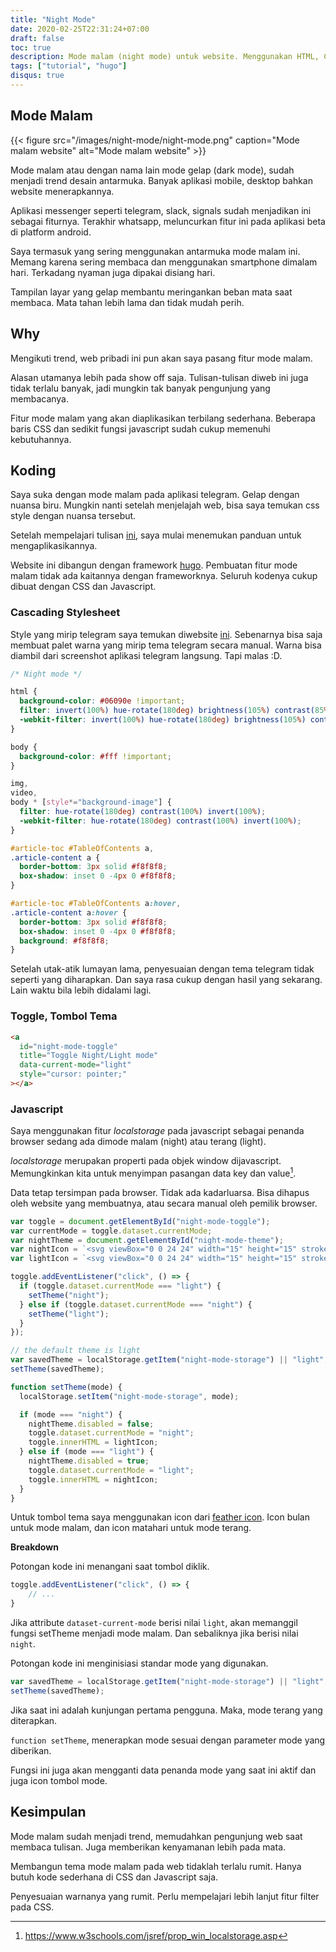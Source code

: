 ```yaml
---
title: "Night Mode"
date: 2020-02-25T22:31:24+07:00
draft: false
toc: true
description: Mode malam (night mode) untuk website. Menggunakan HTML, CSS dan Javascript.
tags: ["tutorial", "hugo"]
disqus: true
---
```


## Mode Malam

{{< figure src="/images/night-mode/night-mode.png" caption="Mode malam website" alt="Mode malam website" >}}

Mode malam atau dengan nama lain mode gelap (dark mode), sudah menjadi trend desain antarmuka. Banyak aplikasi mobile, desktop bahkan website menerapkannya.

Aplikasi messenger seperti telegram, slack, signals sudah menjadikan ini sebagai fiturnya. Terakhir whatsapp, meluncurkan fitur ini pada aplikasi beta di platform android.

Saya termasuk yang sering menggunakan antarmuka mode malam ini. Memang karena sering membaca dan menggunakan smartphone dimalam hari. Terkadang nyaman juga dipakai disiang hari.

Tampilan layar yang gelap membantu meringankan beban mata saat membaca. Mata tahan lebih lama dan tidak mudah perih.

## Why

Mengikuti trend, web pribadi ini pun akan saya pasang fitur mode malam.

Alasan utamanya lebih pada show off saja. Tulisan-tulisan diweb ini juga tidak terlalu banyak, jadi mungkin tak banyak pengunjung yang membacanya.

Fitur mode malam yang akan diaplikasikan terbilang sederhana. Beberapa baris CSS dan sedikit fungsi javascript sudah cukup memenuhi kebutuhannya.

## Koding

Saya suka dengan mode malam pada aplikasi telegram. Gelap dengan nuansa biru. Mungkin nanti setelah menjelajah web, bisa saya temukan css style dengan nuansa tersebut.

Setelah mempelajari tulisan [ini](https://radu-matei.com/blog/dark-mode/), saya mulai menemukan panduan untuk mengaplikasikannya.

Website ini dibangun dengan framework [hugo](https://gohugo.io/). Pembuatan fitur mode malam tidak ada kaitannya dengan frameworknya. Seluruh kodenya cukup dibuat dengan CSS dan Javascript.

### Cascading Stylesheet

Style yang mirip telegram saya temukan diwebsite [ini](https://userstyles.org/styles/171257/telegram-midnight-for-vk-dark-theme-for-vk). Sebenarnya bisa saja membuat palet warna yang mirip tema telegram secara manual. Warna bisa diambil dari screenshot aplikasi telegram langsung. Tapi malas :D.

```css
/* Night mode */

html {
  background-color: #06090e !important;
  filter: invert(100%) hue-rotate(180deg) brightness(105%) contrast(85%);
  -webkit-filter: invert(100%) hue-rotate(180deg) brightness(105%) contrast(85%);
}

body {
  background-color: #fff !important;
}

img,
video,
body * [style*="background-image"] {
  filter: hue-rotate(180deg) contrast(100%) invert(100%);
  -webkit-filter: hue-rotate(180deg) contrast(100%) invert(100%);
}

#article-toc #TableOfContents a,
.article-content a {
  border-bottom: 3px solid #f8f8f8;
  box-shadow: inset 0 -4px 0 #f8f8f8;
}

#article-toc #TableOfContents a:hover,
.article-content a:hover {
  border-bottom: 3px solid #f8f8f8;
  box-shadow: inset 0 -4px 0 #f8f8f8;
  background: #f8f8f8;
}
```

Setelah utak-atik lumayan lama, penyesuaian dengan tema telegram tidak seperti yang diharapkan. Dan saya rasa cukup dengan hasil yang sekarang. Lain waktu bila lebih didalami lagi.

### Toggle, Tombol Tema

```html
<a
  id="night-mode-toggle"
  title="Toggle Night/Light mode"
  data-current-mode="light"
  style="cursor: pointer;"
></a>
```

### Javascript

Saya menggunakan fitur _localstorage_ pada javascript sebagai penanda browser sedang ada dimode malam (night) atau terang (light).

_localstorage_ merupakan properti pada objek window dijavascript. Memungkinkan kita untuk menyimpan pasangan data key dan value[^1].

[^1]: https://www.w3schools.com/jsref/prop_win_localstorage.asp

Data tetap tersimpan pada browser. Tidak ada kadarluarsa. Bisa dihapus oleh website yang membuatnya, atau secara manual oleh pemilik browser.

```javascript
var toggle = document.getElementById("night-mode-toggle");
var currentMode = toggle.dataset.currentMode;
var nightTheme = document.getElementById("night-mode-theme");
var nightIcon = `<svg viewBox="0 0 24 24" width="15" height="15" stroke="currentColor" stroke-width="2" fill="none" stroke-linecap="round" stroke-linejoin="round" class="css-i6dzq1"><path d="M21 12.79A9 9 0 1 1 11.21 3 7 7 0 0 0 21 12.79z"></path></svg>`;
var lightIcon = `<svg viewBox="0 0 24 24" width="15" height="15" stroke="currentColor" stroke-width="2" fill="none" stroke-linecap="round" stroke-linejoin="round" class="css-i6dzq1"><circle cx="12" cy="12" r="5"></circle><line x1="12" y1="1" x2="12" y2="3"></line><line x1="12" y1="21" x2="12" y2="23"></line><line x1="4.22" y1="4.22" x2="5.64" y2="5.64"></line><line x1="18.36" y1="18.36" x2="19.78" y2="19.78"></line><line x1="1" y1="12" x2="3" y2="12"></line><line x1="21" y1="12" x2="23" y2="12"></line><line x1="4.22" y1="19.78" x2="5.64" y2="18.36"></line><line x1="18.36" y1="5.64" x2="19.78" y2="4.22"></line></svg>`;

toggle.addEventListener("click", () => {
  if (toggle.dataset.currentMode === "light") {
    setTheme("night");
  } else if (toggle.dataset.currentMode === "night") {
    setTheme("light");
  }
});

// the default theme is light
var savedTheme = localStorage.getItem("night-mode-storage") || "light";
setTheme(savedTheme);

function setTheme(mode) {
  localStorage.setItem("night-mode-storage", mode);

  if (mode === "night") {
    nightTheme.disabled = false;
    toggle.dataset.currentMode = "night";
    toggle.innerHTML = lightIcon;
  } else if (mode === "light") {
    nightTheme.disabled = true;
    toggle.dataset.currentMode = "light";
    toggle.innerHTML = nightIcon;
  }
}
```

Untuk tombol tema saya menggunakan icon dari [feather icon](https://feathericons.com/). Icon bulan untuk mode malam, dan icon matahari untuk mode terang.

**Breakdown**

Potongan kode ini menangani saat tombol diklik.

```javascript
toggle.addEventListener("click", () => {
    // ...
}
```

Jika attribute `dataset-current-mode` berisi nilai `light`, akan memanggil fungsi setTheme menjadi mode malam. Dan sebaliknya jika berisi nilai `night`.

Potongan kode ini menginisiasi standar mode yang digunakan.

```javascript
var savedTheme = localStorage.getItem("night-mode-storage") || "light";
setTheme(savedTheme);
```

Jika saat ini adalah kunjungan pertama pengguna. Maka, mode terang yang diterapkan.

`function setTheme`, menerapkan mode sesuai dengan parameter mode yang diberikan.

Fungsi ini juga akan mengganti data penanda mode yang saat ini aktif dan juga icon tombol mode.

## Kesimpulan

Mode malam sudah menjadi trend, memudahkan pengunjung web saat membaca tulisan. Juga memberikan kenyamanan lebih pada mata.

Membangun tema mode malam pada web tidaklah terlalu rumit. Hanya butuh kode sederhana di CSS dan Javascript saja.

Penyesuaian warnanya yang rumit. Perlu mempelajari lebih lanjut fitur filter pada CSS.
